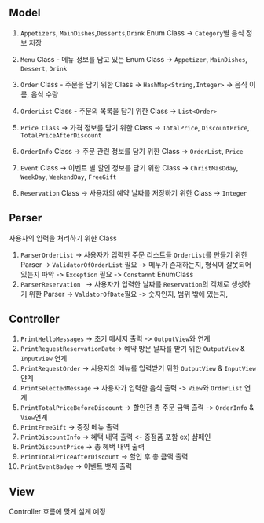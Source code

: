 ## Model

1. `Appetizers`, `MainDishes`,`Desserts`,`Drink` Enum Class -> `Category`별 음식 정보 저장

2. `Menu` Class - 메뉴 정보를 담고 있는 Enum Class -> `Appetizer`, `MainDishes`, `Dessert`, `Drink`

3. `Order` Class - 주문을 담기 위한 Class -> `HashMap<String,Integer>` -> 음식 이름, 음식 수량

4. `OrderList` Class - 주문의 목록을 담기 위한 Class -> `List<Order>`

5. `Price Class` -> 가격 정보를 담기 위한 Class -> `TotalPrice`, `DiscountPrice`, `TotalPriceAfterDiscount`

6. `OrderInfo` Class -> 주문 관련 정보를 담기 위한 Class -> `OrderList`, `Price`

7. `Event` Class -> 이벤트 별 할인 정보를 담기 위한 Class -> `ChristMasDday`, `WeekDay`, `WeekendDay`, `FreeGift`
8. `Reservation` Class -> 사용자의 예약 날짜를 저장하기 위한 Class -> `Integer` 

## Parser
사용자의 입력을 처리하기 위한 Class

1. `ParserOrderList` -> 사용자가 입력한 주문 리스트들 `OrderList`를 만들기 위한 Parser -> `ValidatorOfOrderList` 필요 -> 메누가 존재하는지, 형식이 잘못되어 있는지 파악 -> `Exception` 필요 -> `Constannt` EnumClass
2. `ParserReservation ` -> 사용자가 입력한 날짜를 `Reservation`의 객체로 생성하기 위한 Parser -> `ValdatorOfDate`필요 -> 숫자인지, 범위 밖에 있는지,

## Controller

1. `PrintHelloMessages` -> 초기 메세지 출력  -> `OutputView`와 연계
2. `PrintRequestReservationDate`-> 예약 방문 날짜를 받기 위한 `OutputView` & `InputView` 연계
3. `PrintRequestOrder` -> 사용자의 메뉴를 입력받기 위한 `OutputView` & `InputView` 얀계
4. `PrintSelectedMessage` -> 사용자가 입력한 음식 출력 -> `View`와 `OrderList` 연계
5. `PrintTotalPriceBeforeDiscount` -> 할인전 총 주문 금액 출력 -> `OrderInfo` & `View`연계
6. `PrintFreeGift` -> 증정 메뉴 출력
7. `PrintDiscountInfo` -> 혜택 내역 출력 <- 증점품 포함 ex) 샴페인
8. `PrintDiscountPrice` -> 총 혜택 내역 출력 
9. `PrintTotalPriceAfterDiscount` -> 할인 후 총 금액 출력
10. `PrintEventBadge` -> 이벤트 뱃지 출력

## View
Controller 흐름에 맞게 설계 예정